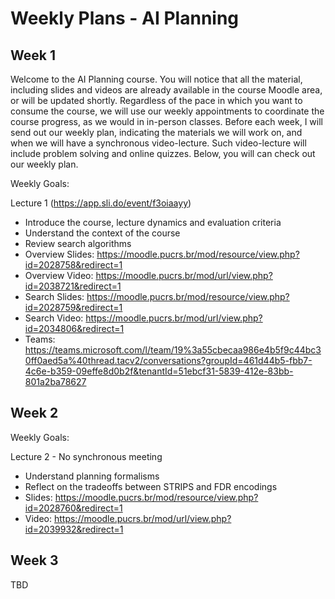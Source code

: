 # Weekly Plans - AI Planning

## Week 1

Welcome to the AI Planning course. You will notice that all the material, including slides and videos are already available in the course Moodle area, or will be updated shortly.
Regardless of the pace in which you want to consume the course, we will use our weekly appointments to coordinate the course progress, as we would in in-person classes. Before each week, I will send out our weekly plan, indicating the materials we will work on, and when we will have a synchronous video-lecture. Such video-lecture will include problem solving and online quizzes. Below, you will can check out our weekly plan. 

Weekly Goals:

Lecture 1 (https://app.sli.do/event/f3oiaayy)

- Introduce the course, lecture dynamics and evaluation criteria
- Understand the context of the course
- Review search algorithms
- Overview Slides: https://moodle.pucrs.br/mod/resource/view.php?id=2028758&redirect=1
- Overview Video: https://moodle.pucrs.br/mod/url/view.php?id=2038721&redirect=1
- Search Slides: https://moodle.pucrs.br/mod/resource/view.php?id=2028759&redirect=1
- Search Video: https://moodle.pucrs.br/mod/url/view.php?id=2034806&redirect=1
- Teams: https://teams.microsoft.com/l/team/19%3a55cbecaa986e4b5f9c44bc30ff0aed5a%40thread.tacv2/conversations?groupId=461d44b5-fbb7-4c6e-b359-09effe8d0b2f&tenantId=51ebcf31-5839-412e-83bb-801a2ba78627

## Week 2

Weekly Goals:

Lecture 2 - No synchronous meeting

- Understand planning formalisms
- Reflect on the tradeoffs between STRIPS and FDR encodings
- Slides: https://moodle.pucrs.br/mod/resource/view.php?id=2028760&redirect=1
- Video: https://moodle.pucrs.br/mod/url/view.php?id=2039932&redirect=1

## Week 3

TBD
